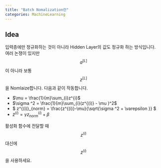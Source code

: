 ```yaml
---
title: "Batch Nomalization란"
categories: MachineLearning
---
```


## Idea
입력층에만 정규화하는 것이 아니라 Hidden Layer의 값도 정규화 하는 방식입니다.<br>
여러 논쟁이 있지만 $$a^{[L]}$$이 아니라 보통 $$z^{[L]}$$을 Nomlaize합니다. 다음과 같이 작동합니다.
- $\mu = \frac{1}{m}\sum_{i}z^{i}$
- $\sigma ^2 = \frac{1}{m}\sum_{i}(z^{(i)} - \mu )^2$
- $ z^{(i)}_{norm} = \frac{z^{(i)}-\mu}{\sqrt{\sigma ^2 + \varepsilon }} $
- $\tilde{z}^{(i)} = \gamma z^{(i)}_{norm} + \beta$

활성화 함수에 전달할 때 $$ z^{(i)} $$ 대신에 $$ \tilde{z}^{(i)} $$을 사용하세요.

